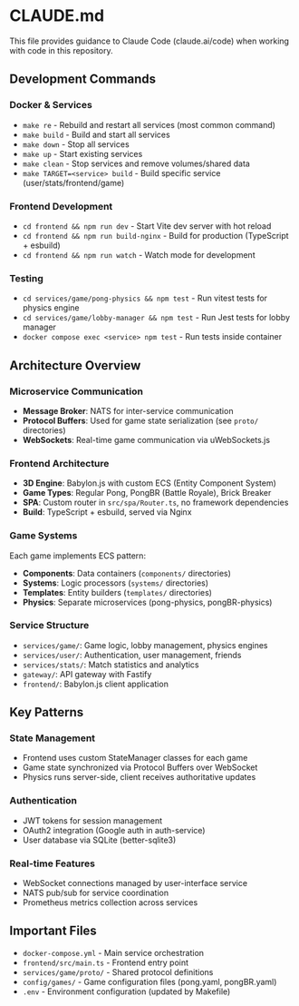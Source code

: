 # CLAUDE.md

This file provides guidance to Claude Code (claude.ai/code) when working with code in this repository.

## Development Commands

### Docker & Services
- `make re` - Rebuild and restart all services (most common command)
- `make build` - Build and start all services
- `make down` - Stop all services
- `make up` - Start existing services
- `make clean` - Stop services and remove volumes/shared data
- `make TARGET=<service> build` - Build specific service (user/stats/frontend/game)

### Frontend Development
- `cd frontend && npm run dev` - Start Vite dev server with hot reload
- `cd frontend && npm run build-nginx` - Build for production (TypeScript + esbuild)
- `cd frontend && npm run watch` - Watch mode for development

### Testing
- `cd services/game/pong-physics && npm test` - Run vitest tests for physics engine
- `cd services/game/lobby-manager && npm test` - Run Jest tests for lobby manager
- `docker compose exec <service> npm test` - Run tests inside container

## Architecture Overview

### Microservice Communication
- **Message Broker**: NATS for inter-service communication
- **Protocol Buffers**: Used for game state serialization (see `proto/` directories)
- **WebSockets**: Real-time game communication via uWebSockets.js

### Frontend Architecture
- **3D Engine**: Babylon.js with custom ECS (Entity Component System)
- **Game Types**: Regular Pong, PongBR (Battle Royale), Brick Breaker
- **SPA**: Custom router in `src/spa/Router.ts`, no framework dependencies
- **Build**: TypeScript + esbuild, served via Nginx

### Game Systems
Each game implements ECS pattern:
- **Components**: Data containers (`components/` directories)
- **Systems**: Logic processors (`systems/` directories) 
- **Templates**: Entity builders (`templates/` directories)
- **Physics**: Separate microservices (pong-physics, pongBR-physics)

### Service Structure
- `services/game/`: Game logic, lobby management, physics engines
- `services/user/`: Authentication, user management, friends
- `services/stats/`: Match statistics and analytics
- `gateway/`: API gateway with Fastify
- `frontend/`: Babylon.js client application

## Key Patterns

### State Management
- Frontend uses custom StateManager classes for each game
- Game state synchronized via Protocol Buffers over WebSocket
- Physics runs server-side, client receives authoritative updates

### Authentication
- JWT tokens for session management
- OAuth2 integration (Google auth in auth-service)
- User database via SQLite (better-sqlite3)

### Real-time Features
- WebSocket connections managed by user-interface service
- NATS pub/sub for service coordination
- Prometheus metrics collection across services

## Important Files
- `docker-compose.yml` - Main service orchestration
- `frontend/src/main.ts` - Frontend entry point
- `services/game/proto/` - Shared protocol definitions
- `config/games/` - Game configuration files (pong.yaml, pongBR.yaml)
- `.env` - Environment configuration (updated by Makefile)